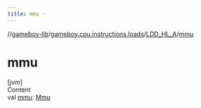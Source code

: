 ```yaml
---
title: mmu -
---
```

//[gameboy-lib](../../index.md)/[gameboy.cpu.instructions.loads](../index.md)/[LDD_HL_A](index.md)/[mmu](mmu.md)



# mmu  
[jvm]  
Content  
val [mmu](mmu.md): [Mmu](../../gameboy.memory/-mmu/index.md)  



